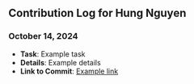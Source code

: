 ## Contribution Log for Hung Nguyen

### October 14, 2024
- **Task**: Example task
- **Details**: Example details
- **Link to Commit**: [Example link](https://github.com)